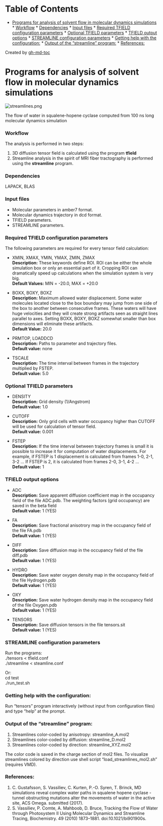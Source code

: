 
Table of Contents
=================

   * [Programs for analysis of solvent flow in molecular dynamics simulations](#programs-for-analysis-of-solvent-flow-in-molecular-dynamics-simulations)
         * [Workflow](#workflow)
         * [Dependencies](#dependencies)
         * [Input files](#input-files)
         * [Required TFIELD configuration parameters](#required-tfield-configuration-parameters)
         * [Optional TFIELD parameters](#optional-tfield-parameters)
         * [TFIELD output options](#tfield-output-options)
         * [STREAMLINE configuration parameters](#streamline-configuration-parameters)
         * [Getting help with the configuration:](#getting-help-with-the-configuration)
         * [Output of the “streamline” program:](#output-of-the-streamline-program)
         * [References:](#references)

Created by [gh-md-toc](https://github.com/ekalinin/github-markdown-toc)
﻿
# Programs for analysis of solvent flow in molecular dynamics simulations
![streamlines.png](https://bitbucket.org/repo/qExpaGG/images/3181802118-streamlines.png)

The flow of water in squalene-hopene cyclase computed from 100 ns long molecular dynamics simulation

### Workflow

The analysis is performed in two steps:

1.  3D diffusion tensor field is calculated using the program **tfield**
2.  Streamline analysis in the spirit of MRI fiber tractography is performed using the **streamline** program.

### Dependencies

LAPACK, BLAS

### Input files

-   Molecular parameters in amber7 format.
-   Molecular dynamics trajectory in dcd format.
-   TFIELD parameters.
-   STREAMLINE parameters.

### Required TFIELD configuration parameters

The following parameters are required for every tensor field calculation:

-   XMIN, XMAX, YMIN, YMAX, ZMIN, ZMAX  
    **Description:** These keywords define ROI. ROI can be either the whole simulation box or only an essential part of it. Cropping ROI can dramatically speed up calculations when the simulation system is very big.  
    **Default Values:** MIN = -20.0, MAX = +20.0
    
-   BOXX, BOXY, BOXZ  
    **Description:** Maximum allowed water displacement. Some water molecules located close to the box boundary may jump from one side of the box to another between consecutive frames. These waters will have huge velocities and they will create strong artifacts seen as straight lines parallel to axes. Setting BOXX, BOXY, BOXZ somewhat smaller than box dimensions will eliminate these artifacts.  
    **Default Value:** 20.0
    
-   PRMTOP, LOADDCD  
    **Description:** Paths to parameter and trajectory files.  
    **Default value:** none
    
-   TSCALE  
    **Description:** The time interval between frames in the trajectory multiplied by FSTEP.  
    **Default value:** 5.0
    

### Optional TFIELD parameters

-   DENSITY  
    **Description:** Grid density (1/Angstrom)  
    **Default value:** 1.0
    
-   CUTOFF  
    **Description:** Only grid cells with water occupancy higher than CUTOFF will be used for calculation of tensor field.  
    **Default value:** 0.001
    
-   FSTEP  
    **Description:** If the time interval between trajectory frames is small it is possible to increase it for computation of water displacements. For example, if FSTEP is 1 displacement is calculated from frames 1-0, 2-1, 3-2 … If FSTEP is 2, it is calculated from frames 2-0, 3-1, 4-2 …  
    **Default value:** 1
    

### TFIELD output options

-   ADC  
    **Description:** Save apparent diffusion coefficient map in the occupancy field of the file ADC.pdb. The weighting factors (grid occupancy) are saved in the beta field  
    **Default value:** 1 (YES)
    
-   FA  
    **Description:** Save fractional anisotrory map in the occupancy field of the file FA.pdb  
    **Default value:** 1 (YES)
    
-   DIFF  
    **Description:** Save diffusion map in the occupancy field of the file diff.pdb  
    **Default value:** 1 (YES)
    
-   HYDRO  
    **Description:** Save water oxygen density map in the occupancy field of the file Hydrogen.pdb  
    **Default value:** 1 (YES)
    
-   OXY  
    **Description:** Save water hydrogen density map in the occupancy field of the file Oxygen.pdb  
    **Default value:** 1 (YES)
    
-   TENSORS  
    **Description:** Save diffusion tensors in the file tensors.sit  
    **Default value:** 1 (YES)
    

### STREAMLINE configuration parameters

Run the programs:  
./tensors < tfield.conf  
./streamline < steamline.conf

Or:  
cd test  
./run_test.sh

### Getting help with the configuration:

Run “tensors” program interactively (without input from configuration files) and type “help” at the prompt.

### Output of the “streamline” program:

1.  Streamlines color-coded by anisotropy: streamline_A.mol2
2.  Streamlines color-coded by diffusion: streamline_D.mol2
3.  Streamlines color-coded by direction: streamline_XYZ.mol2

The color code is saved in the charge section of mol2 files. To visualize streamlines colored by direction use shell script “load\_streamlines\_mol2.sh” (requires VMD).

### References:

1.  C. Gustafsson, S. Vassiliev, C. Kurten, P.-O. Syren, T. Brinck, MD simulations reveal complex water paths in squalene hopene cyclase - tunnel obstructing mutations alter the movements of water in the active site, ACS Omega. submitted (2017).
2.  S. Vassiliev, P. Comte, A. Mahboob, D. Bruce, Tracking the Flow of Water through Photosystem II Using Molecular Dynamics and Streamline Tracing, Biochemistry. 49 (2010) 1873–1881. doi:10.1021/bi901900s.
